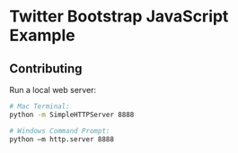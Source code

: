 # Twitter Bootstrap JavaScript Example

## Contributing

Run a local web server:

```` sh
# Mac Terminal:
python -m SimpleHTTPServer 8888

# Windows Command Prompt:
python –m http.server 8888
````
